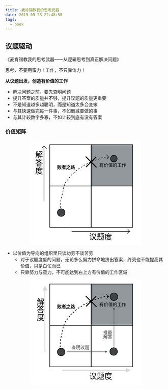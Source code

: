 ```yaml
---
title: 麦肯锡教我的思考武器
date: 2019-09-28 22:48:58
tags:
  - book
---
```


## 议题驱动

《麦肯锡教我的思考武器——从逻辑思考到真正解决问题》

思考，不要用蛮力！工作，不只靠体力！

**从议题出发，创造有价值的工作**

- 解决问题之前，要先查明问题
- 提升答案的质量并不够，提升议题的质量更重要
- 不是知道越多越聪明，而是知道太多会变笨
- 与其快速做完每一件事，不如删减要做的事
- 与其计较数字多寡，不如计较到底有没有答案

### 价值矩阵

<div width="100%" style="overflow-x:auto; text-align: center"><svg width="350" height="330" xmlns="http://www.w3.org/2000/svg"><!-- Created with Method Draw - http://github.com/duopixel/Method-Draw/ --><g><title>交出有价值成果的生产技术</title><rect x="-1" y="-1" width="352" height="332" id="canvas_background" fill="#ffffff"/><g id="canvasGrid" display="none"><rect id="svg_1" width="100%" height="100%" x="0" y="0" stroke-width="0" fill="url(#gridpattern)"/></g></g><g><title>价值矩阵</title><g id="svg_4"><rect fill="#fff" stroke="#000" stroke-width="1.5" stroke-opacity="null" x="62.5" y="13.9375" width="130" height="130" id="svg_6"/><rect fill="#93989c" stroke="#000" stroke-width="1.5" stroke-opacity="null" x="193" y="13.9375" width="130" height="130" id="svg_10"/><rect fill="#fff" stroke="#000" stroke-width="1.5" stroke-opacity="null" x="62.5" y="143.9375" width="130" height="130" id="svg_11"/><rect fill="#fff" stroke="#000" stroke-width="1.5" stroke-opacity="null" x="193" y="143.9375" width="130" height="130" id="svg_12"/><line stroke="#000" fill="none" stroke-width="1.5" stroke-opacity="null" fill-opacity="null" x1="44.5" y1="189.437507" x2="44.5" y2="17.991958" id="svg_14" stroke-linejoin="null" stroke-linecap="null"/><line fill="none" stroke="#000" stroke-width="1.5" stroke-opacity="null" fill-opacity="null" x1="44.5" y1="18.4375" x2="37.980798" y2="24.956702" id="svg_15" stroke-linejoin="null" stroke-linecap="null"/><line fill="none" stroke="#000" stroke-width="1.5" stroke-opacity="null" fill-opacity="null" x1="44.5" y1="18.4375" x2="52.562258" y2="26.499758" id="svg_16" stroke-linejoin="null" stroke-linecap="null"/><line fill="none" stroke="#000" stroke-width="1.5" stroke-opacity="null" fill-opacity="null" x1="131.5" y1="286.4375" x2="315.719977" y2="286.4375" id="svg_20" stroke-linejoin="null" stroke-linecap="null"/><line fill="none" stroke="#000" stroke-width="1.5" stroke-opacity="null" fill-opacity="null" x1="314.5" y1="286.4375" x2="307.535806" y2="279.473306" id="svg_22" stroke-linejoin="null" stroke-linecap="null"/><line fill="none" stroke="#000" stroke-width="1.5" stroke-opacity="null" fill-opacity="null" x1="312.5" y1="286.4375" x2="305.980798" y2="292.956702" id="svg_23" stroke-linejoin="null" stroke-linecap="null"/><text fill="#000000" stroke="#000" stroke-width="0" x="186.5" y="312.4375" id="svg_27" font-size="24" font-family="Helvetica, Arial, sans-serif" text-anchor="start" xml:space="preserve">议题度</text><text fill="#000000" stroke="#000" stroke-width="0" x="218.5" y="83.4375" id="svg_28" font-size="14" font-family="Helvetica, Arial, sans-serif" text-anchor="start" xml:space="preserve">有价值的工作</text><ellipse fill="#404446" stroke="#000" stroke-width="1.5" cx="98.5" cy="227.4375" id="svg_29" rx="12" ry="12"/><ellipse fill="#404446" stroke="#000" stroke-width="1.5" cx="264" cy="57.9375" id="svg_30" rx="10.5" ry="10.5"/><path fill="none" stroke="#000" stroke-width="1.5" stroke-opacity="null" fill-opacity="null" id="svg_35" d="m96.5,212.4375c0,-1 0,-3 0,-9c0,-6 0.3754,-13.11809 2,-20c1.45308,-6.15536 2.69124,-11.07179 4,-16c0.81166,-3.05633 1.48625,-6.82375 2,-9c0.91901,-3.89299 0.77025,-7.02675 1,-8c1.02748,-4.35251 2,-6 3,-9c1,-3 2.53238,-6.19891 4,-9c2.32053,-4.42889 6.513,-7.59399 8,-10c1.66251,-2.68999 3.34619,-4.70546 5,-7c1.30747,-1.814 2,-3 3,-4c2,-2 5.22885,-4.72962 10,-9c2.10754,-1.88634 5.6253,-5.41362 10,-9c5.57666,-4.57176 11.21167,-6.71412 14,-9c2.18735,-1.79319 5.186,-3.69255 7,-5c1.14728,-0.8269 3.02676,-1.77025 4,-2c2.17624,-0.51374 3.07843,-1.78985 6,-3c2.06586,-0.85571 3.5387,-2.60644 6,-4c3.58792,-2.03145 6.07843,-1.78985 9,-3c2.06586,-0.85571 3.797,-2.2565 5,-3c2.69,-1.66251 4.02676,-0.77025 5,-1c2.17624,-0.51374 4,-2 5,-2c1,0 2,-1 3,-1c1,0 3.07611,-0.61732 4,-1c1.30655,-0.5412 1.82376,-1.48626 4,-2c0.97324,-0.22975 2.07611,-0.61732 3,-1c1.30655,-0.5412 2.82376,-1.48626 5,-2c1.9465,-0.4595 3.07611,0.38268 4,0c1.30655,-0.5412 2,-1 2,-1c1,0 1,0 1,0c0,0 0,0 1,0c0,0 2,0 4,0c2,0 3,0 4,0c1,0 1,0 1,0c0,0 1,0 1,0l0,0l1,0l0,0" stroke-dasharray="5,5"/><line fill="none" stroke="#000" stroke-width="1.5" stroke-opacity="null" fill-opacity="null" x1="248.5" y1="53.4375" x2="240.253789" y2="45.191289" id="svg_36" stroke-linejoin="null" stroke-linecap="null"/><line fill="#fff" stroke="#000" stroke-width="1.5" x1="248.5" y1="52.4375" x2="241.428932" y2="59.508568" id="svg_40" stroke-linejoin="null" stroke-linecap="null"/><text fill="#000000" stroke="#000" stroke-width="0" stroke-opacity="null" fill-opacity="null" x="17" y="54.4375" id="svg_51" font-size="24" font-family="Helvetica, Arial, sans-serif" text-anchor="start" xml:space="preserve">解</text><text fill="#000000" stroke="#000" stroke-width="0" stroke-opacity="null" fill-opacity="null" x="17" y="80.4375" id="svg_48" font-size="24" font-family="Helvetica, Arial, sans-serif" text-anchor="start" xml:space="preserve">答</text><text fill="#000000" stroke="#000" stroke-width="0" stroke-opacity="null" fill-opacity="null" x="17" y="105.4375" id="svg_49" font-size="24" font-family="Helvetica, Arial, sans-serif" text-anchor="start" xml:space="preserve">度</text><text font-weight="bold" xml:space="preserve" text-anchor="start" font-family="Helvetica, Arial, sans-serif" font-size="14" id="svg_2" y="90.4375" x="85.5" stroke-opacity="null" stroke-width="0" stroke="#000" fill="#000000">败者之路</text><line fill="none" stroke="#000" stroke-width="3" stroke-opacity="null" fill-opacity="null" x1="175.5" y1="51.4375" x2="209.455854" y2="85.393354" id="svg_44" stroke-linejoin="null" stroke-linecap="null"/><line fill="none" stroke="#000" stroke-width="3" stroke-opacity="null" fill-opacity="null" x1="208.245773" y1="52.647583" x2="176.710079" y2="84.183277" id="svg_45" stroke-linejoin="null" stroke-linecap="null"/></g></g></svg></div>

- 以价值为导向的组织里只谈功劳不谈苦劳
  - 对于议题度低的问题，无论多么努力拼命地挤出答案，终究也不能提高其价值，只是白忙而已
  - 只靠努力与蛮力，不可能达到右上方有价值的工作区域

<div width="100%" style="overflow-x: auto; text-align: center"><svg xmlns="http://www.w3.org/2000/svg" width="350" height="330"><g><title>background</title><rect fill="#ffffff" id="canvas_background" height="332" width="352" y="-1" x="-1" /><g display="none" id="canvasGrid"><rect fill="url(#gridpattern)" stroke-width="0" y="0" x="0" height="100%" width="100%" id="svg_1" /></g></g><g><g id="svg_3"><title>价值矩阵</title><g id="svg_4"><rect id="svg_6" height="130" width="130" y="13.9375" x="62.5" stroke-opacity="null"stroke-width="1.5" stroke="#000" fill="#fff"><title>低议题度-高解答度</title></rect><rect id="svg_10" height="130" width="130" y="13.9375" x="193" stroke-opacity="null"stroke-width="1.5" stroke="#000" fill="#93989c"><title>高议题度-高解答度</title></rect><rect id="svg_11" height="130" width="130" y="143.9375" x="62.5" stroke-opacity="null"stroke-width="1.5" stroke="#000" fill="#fff"><title>低议题度-低解答度</title></rect><rect id="svg_12" height="130" width="130" y="143.9375" x="193" stroke-opacity="null"stroke-width="1.5" stroke="#000" fill="#fff"><title>高议题度-低解答度</title></rect><g id="svg_5"><path id="svg_7" fill=" rgb(216, 216, 216)"d="m45.871028,227.936434l0,-194.038l-6,0l7.5,-15l7.5,15l-6,0l0,194.038l-3,0z"><title>解答度</title></path><text transform="matrix(1,0,0,1,5,25) " text-anchor="start"font-family="Helvetica, Arial, sans-serif" font-size="24" id="svg_51" y="54.438" x="17"fill-opacity="null" stroke-opacity="null" stroke-width="0" stroke="#000" fill="#000000"><title>解答度</title>解 <tspan id="svg_8" dy="1em" x="17">&#8203;</tspan>答 <tspan id="svg_9"dy="1em" x="17">&#8203;</tspan>度</text></g><g id="svg_13"><path id="svg_14" fill=" rgb(216, 216, 216)"d="m101.555,283.179l200.264,0l0,-6l15,7.5l-15,7.5l0,-6l-200.264,0l0,-3z"><title>议题度</title></path><text text-anchor="start" font-family="Helvetica, Arial, sans-serif" font-size="24"id="svg_27" y="312.438" x="186.5" stroke-width="0" stroke="#000" fill="#000000"><title>议题度</title>议题度</text></g></g><g id="svg_15"><text text-anchor="start" font-family="Helvetica, Arial, sans-serif" font-size="14"id="svg_28" y="83.438" x="218.5" stroke-width="0" stroke="#000" fill="#000000"><title>有价值的工作</title>有价值的工作</text><ellipse ry="12" rx="12" id="svg_29" cy="227.438" cx="98.5" stroke-width="1.5" stroke="#000"fill="#404446"><title>低议题度-低解答度</title></ellipse><ellipse ry="12" rx="12" id="ellipse-2" cy="53.883" cx="264.224" stroke-width="1.5" stroke="#000"fill="#404446"><title>高议题度-高解答度</title></ellipse><g id="svg_16"><title>败者之路</title><path stroke-width=" 2px" stroke-dasharray="5,5"d="m95.5,212.438c0,-1 0,-3 0,-9c0,-6 0.375,-13.119 2,-20c1.453,-6.156 2.691,-11.072 4,-16c0.812,-3.057 1.486,-6.824 2,-9c0.919,-3.893 0.77,-7.027 1,-8c1.027,-4.353 2,-6 3,-9c1,-3 2.532,-6.199 4,-9c2.321,-4.429 6.513,-7.594 8,-10c1.663,-2.69 3.346,-4.706 5,-7c1.307,-1.814 2,-3 3,-4c2,-2 5.229,-4.73 10,-9c2.108,-1.887 5.625,-5.414 10,-9c5.577,-4.572 11.212,-6.715 14,-9c2.187,-1.794 5.186,-3.693 7,-5c1.147,-0.827 3.027,-1.771 4,-2c2.176,-0.514 3.078,-1.79 6,-3c2.066,-0.856 3.539,-2.607 6,-4c3.588,-2.032 6.078,-1.79 9,-3c2.066,-0.856 3.797,-2.257 5,-3c2.69,-1.663 4.027,-0.771 5,-1c2.176,-0.514 4,-2 5,-2c1,0 2,-1 3,-1c1,0 3.076,-0.618 4,-1c1.307,-0.542 1.824,-1.487 4,-2c0.973,-0.23 2.076,-0.618 3,-1c1.307,-0.542 2.824,-1.487 5,-2c1.946,-0.46 3.076,0.382 4,0c1.307,-0.542 2,-1 2,-1c1,0 1,0 1,0c0,0 0,0 1,0c0,0 2,0 4,0c2,0 3,0 4,0c1,0 1,0 1,0c0,0 1,0 1,0l0,0l1,0l0,0"id="svg_35" stroke-opacity="null" stroke="#000" fill="none" /><line stroke-linecap="null" stroke-linejoin="null" id="svg_36" y2="45.191" x2="240.254"y1="53.438" x1="248.5" fill-opacity="null" stroke-opacity="null" stroke-width="1.5"stroke="#000" fill="none" /><line stroke-linecap="null" stroke-linejoin="null" id="svg_40" y2="59.509" x2="241.429"y1="52.438" x1="248.5" stroke-width="1.5" stroke="#000" fill="#fff" /><text fill="#000000"stroke="#000" stroke-width="0" stroke-opacity="null" x="85.5" y="90.438" id="svg_2"font-size="14" font-family="Helvetica, Arial, sans-serif" text-anchor="start"font-weight="bold"><title>败者之路</title>败者之路</text><g id="svg_17"><title>败者之路无法产出有价值的工作</title><line stroke-linecap="null" stroke-linejoin="null" id="svg_44" y2="85.393" x2="209.456"y1="51.438" x1="175.5" fill-opacity="null" stroke-opacity="null" stroke-width="3"stroke="#000" fill="none" /><line stroke-linecap="null" stroke-linejoin="null" id="svg_45" y2="84.183" x2="176.71"y1="52.648" x1="208.246" fill-opacity="null" stroke-opacity="null" stroke-width="3"stroke="#000" fill="none" /></g></g><ellipse ry="12" rx="12" id="ellipse-1" cy="226.055" cx="263.404" stroke-width="1.5" stroke="#000"fill="#404446"><title>高议题度-低解答度</title></ellipse><g id="svg_18"><path id="svg_19" fill=" rgb(51, 51, 51)"d="m116.346,226.253l121.046,0l0,-2.5l6,3l-6,3l0,-2.5l-121.046,0l0,-1z"><title>查明议题</title></path><text id="svg_20" fill=" rgb(51, 51, 51)" y="217.908" x="131.109"><title>查明议题</title>查明议题</text></g><g id="svg_21"><path id="svg_22" fill=" rgb(51, 51, 51)"d="m263.900251,209.918329l0,-116.35l-2.5,0l3,-6l3,6l-2.5,0l0,116.35l-1,0z"><title>推敲解答</title></path><text id="svg_23" fill=" rgb(51, 51, 51)" transform="matrix(1,0,0,1,-7.94105,5.368529) "><title>推敲解答</title><tspan id="svg_24" y="165.889" x="238.762">推敲</tspan><tspan id="svg_25" dy="1em" x="238.762">&#8203;</tspan><tspan id="svg_26" x="238.762">解答</tspan></text></g></g></g></g></svg></div>